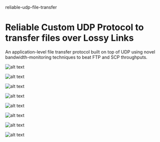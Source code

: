 reliable-udp-file-transfer
# Reliable Custom UDP Protocol to transfer files over Lossy Links
An application-level file transfer protocol built on top of UDP using novel bandwidth-monitoring techniques to beat FTP and SCP throughputs.

![alt text](https://github.com/hpazooki/reliable-udp-file-transfer/blob/master/img/1.png)

![alt text](https://github.com/hpazooki/reliable-udp-file-transfer/blob/master/img/2.png)

![alt text](https://github.com/hpazooki/reliable-udp-file-transfer/blob/master/img/3.png)

![alt text](https://github.com/hpazooki/reliable-udp-file-transfer/blob/master/img/4.png)

![alt text](https://github.com/hpazooki/reliable-udp-file-transfer/blob/master/img/5.png)

![alt text](https://github.com/hpazooki/reliable-udp-file-transfer/blob/master/img/6.png)

![alt text](https://github.com/hpazooki/reliable-udp-file-transfer/blob/master/img/7.png)

![alt text](https://github.com/hpazooki/reliable-udp-file-transfer/blob/master/img/9.png)
 
